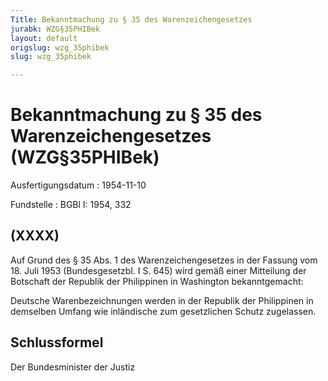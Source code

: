 ```yaml
---
Title: Bekanntmachung zu § 35 des Warenzeichengesetzes
jurabk: WZG§35PHIBek
layout: default
origslug: wzg_35phibek
slug: wzg_35phibek

---
```


# Bekanntmachung zu § 35 des Warenzeichengesetzes (WZG§35PHIBek)

Ausfertigungsdatum
:   1954-11-10

Fundstelle
:   BGBl I: 1954, 332



## (XXXX)

Auf Grund des § 35 Abs. 1 des Warenzeichengesetzes in der Fassung vom
18\. Juli 1953 (Bundesgesetzbl. I S. 645) wird gemäß einer Mitteilung
der Botschaft der Republik der Philippinen in Washington
bekanntgemacht:

Deutsche Warenbezeichnungen werden in der Republik der Philippinen in
demselben Umfang wie inländische zum gesetzlichen Schutz zugelassen.


## Schlussformel

Der Bundesminister der Justiz

